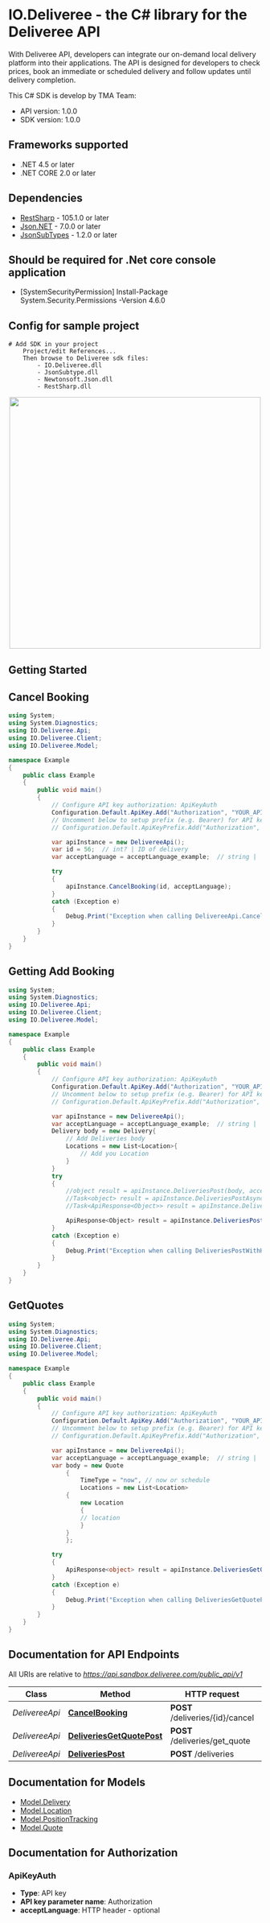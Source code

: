 # IO.Deliveree - the C# library for the Deliveree API

With Deliveree API, developers can integrate our on-demand local delivery platform into their applications. The API is designed for developers to check prices, book an immediate or scheduled delivery and follow updates until delivery completion.

This C# SDK is develop by TMA Team:

- API version: 1.0.0
- SDK version: 1.0.0

<a name="frameworks-supported"></a>
## Frameworks supported
- .NET 4.5 or later
- .NET CORE 2.0 or later

<a name="dependencies"></a>
## Dependencies
- [RestSharp](https://www.nuget.org/packages/RestSharp) - 105.1.0 or later
- [Json.NET](https://www.nuget.org/packages/Newtonsoft.Json/) - 7.0.0 or later
- [JsonSubTypes](https://www.nuget.org/packages/JsonSubTypes/) - 1.2.0 or later

## Should be required for .Net core console application
- [SystemSecurityPermission] Install-Package System.Security.Permissions -Version 4.6.0

## Config for sample project 
    # Add SDK in your project 
        Project/edit References...
        Then browse to Deliveree sdk files:
            - IO.Deliveree.dll
            - JsonSubtype.dll
            - Newtonsoft.Json.dll
            - RestSharp.dll

<p align='center'>            
    <img src='./add_references.png' width="500"></img>
</p>


## Getting Started

## Cancel Booking
```csharp
using System;
using System.Diagnostics;
using IO.Deliveree.Api;
using IO.Deliveree.Client;
using IO.Deliveree.Model;

namespace Example
{
    public class Example
    {
        public void main()
        {
            // Configure API key authorization: ApiKeyAuth
            Configuration.Default.ApiKey.Add("Authorization", "YOUR_API_KEY");
            // Uncomment below to setup prefix (e.g. Bearer) for API key, if needed
            // Configuration.Default.ApiKeyPrefix.Add("Authorization", "Bearer");

            var apiInstance = new DelivereeApi();
            var id = 56;  // int? | ID of delivery
            var acceptLanguage = acceptLanguage_example;  // string |  (optional) 

            try
            {
                apiInstance.CancelBooking(id, acceptLanguage);
            }
            catch (Exception e)
            {
                Debug.Print("Exception when calling DelivereeApi.CancelBooking: " + e.Message );
            }
        }
    }
}
```

## Getting Add Booking
```csharp
using System;
using System.Diagnostics;
using IO.Deliveree.Api;
using IO.Deliveree.Client;
using IO.Deliveree.Model;

namespace Example
{
    public class Example
    {
        public void main()
        {
            // Configure API key authorization: ApiKeyAuth
            Configuration.Default.ApiKey.Add("Authorization", "YOUR_API_KEY");
            // Uncomment below to setup prefix (e.g. Bearer) for API key, if needed
            // Configuration.Default.ApiKeyPrefix.Add("Authorization", "Bearer");

            var apiInstance = new DelivereeApi();
            var acceptLanguage = acceptLanguage_example;  // string |  (optional) 
            Delivery body = new Delivery{
                // Add Deliveries body 
                Locations = new List<Location>{
                    // Add you Location
                }
            }
            try
            {
                //object result = apiInstance.DeliveriesPost(body, acceptLanguage);
                //Task<object> result = apiInstance.DeliveriesPostAsync(body, acceptLanguage);
                //Task<ApiResponse<Object>> result = apiInstance.DeliveriesPostAsyncWithHttpInfo(body,acceptLanguage)

                ApiResponse<Object> result = apiInstance.DeliveriesPostWithHttpInfo(body, acceptLanguage);
            }
            catch (Exception e)
            {
                Debug.Print("Exception when calling DeliveriesPostWithHttpInfo: " + e.Message );
            }
        }
    }
}
```



## GetQuotes
```csharp
using System;
using System.Diagnostics;
using IO.Deliveree.Api;
using IO.Deliveree.Client;
using IO.Deliveree.Model;

namespace Example
{
    public class Example
    {
        public void main()
        {
            // Configure API key authorization: ApiKeyAuth
            Configuration.Default.ApiKey.Add("Authorization", "YOUR_API_KEY");
            // Uncomment below to setup prefix (e.g. Bearer) for API key, if needed
            // Configuration.Default.ApiKeyPrefix.Add("Authorization", "Bearer");

            var apiInstance = new DelivereeApi();
            var acceptLanguage = acceptLanguage_example;  // string |  (optional) 
            var body = new Quote
                {
                    TimeType = "now", // now or schedule
                    Locations = new List<Location>
                {
                    new Location
                    {
                    // location
                    }
                }
                };

            try
            {
                ApiResponse<object> result = apiInstance.DeliveriesGetQuotePostWithHttpInfo(body);
            }
            catch (Exception e)
            {
                Debug.Print("Exception when calling DeliveriesGetQuotePostWithHttpInfo: " + e.Message );
            }
        }
    }
}
```

<a name="documentation-for-api-endpoints"></a>
## Documentation for API Endpoints

All URIs are relative to *https://api.sandbox.deliveree.com/public_api/v1*

Class | Method | HTTP request | Description
------------ | ------------- | ------------- | -------------
*DelivereeApi* | [**CancelBooking**](docs/DelivereeApi.md#cancelbooking) | **POST** /deliveries/{id}/cancel | 
*DelivereeApi* | [**DeliveriesGetQuotePost**](docs/DelivereeApi.md#deliveriesgetquotepost) | **POST** /deliveries/get_quote | 
*DelivereeApi* | [**DeliveriesPost**](docs/DelivereeApi.md#deliveriespost) | **POST** /deliveries | 

<a name="documentation-for-models"></a>
## Documentation for Models

 - [Model.Delivery](docs/Delivery.md)
 - [Model.Location](docs/Location.md)
 - [Model.PositionTracking](docs/PositionTracking.md)
 - [Model.Quote](docs/Quote.md)

<a name="documentation-for-authorization"></a>
## Documentation for Authorization

<a name="ApiKeyAuth"></a>
### ApiKeyAuth

- **Type**: API key
- **API key parameter name**: Authorization
- **acceptLanguage**: HTTP header - optional

